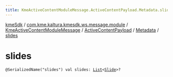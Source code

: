 ```yaml
---
title: KmeActiveContentModuleMessage.ActiveContentPayload.Metadata.slides - kmeSdk
---
```


[kmeSdk](../../../../index.html) / [com.kme.kaltura.kmesdk.ws.message.module](../../../index.html) / [KmeActiveContentModuleMessage](../../index.html) / [ActiveContentPayload](../index.html) / [Metadata](index.html) / [slides](./slides.html)

# slides

`@SerializedName("slides") val slides: `[`List`](https://kotlinlang.org/api/latest/jvm/stdlib/kotlin.collections/-list/index.html)`<`[`Slide`](../-slide/index.html)`>?`